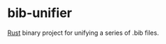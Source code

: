 # bib-unifier

[Rust](https://www.rust-lang.org) binary project for unifying a series of .bib files.
